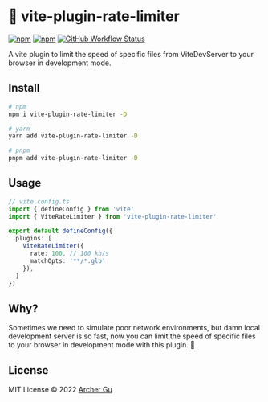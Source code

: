 # 🚰 vite-plugin-rate-limiter

[![npm](https://img.shields.io/npm/v/vite-plugin-rate-limiter?style=flat-square)](https://npm.im/vite-plugin-rate-limiter) [![npm](https://img.shields.io/npm/dw/vite-plugin-rate-limiter?style=flat-square)](https://npm.im/vite-plugin-rate-limiter) [![GitHub Workflow Status](https://img.shields.io/github/actions/workflow/status/ArcherGu/vite-plugin-rate-limiter/ci.yml?style=flat-square)](https://github.com/ArcherGu/vite-plugin-rate-limiter/actions/workflows/ci.yml)

A vite plugin to limit the speed of specific files from ViteDevServer to your browser in development mode.

## Install

```bash
# npm
npm i vite-plugin-rate-limiter -D

# yarn
yarn add vite-plugin-rate-limiter -D

# pnpm
pnpm add vite-plugin-rate-limiter -D
```

## Usage

```ts
// vite.config.ts
import { defineConfig } from 'vite'
import { ViteRateLimiter } from 'vite-plugin-rate-limiter'

export default defineConfig({
  plugins: [
    ViteRateLimiter({
      rate: 100, // 100 kb/s
      matchOpts: '**/*.glb'
    }),
  ]
})
```

## Why?

Sometimes we need to simulate poor network environments, but damn local development server is so fast, now you can limit the speed of specific files to your browser in development mode with this plugin. 🐢

## License

MIT License © 2022 [Archer Gu](https://github.com/archergu)
